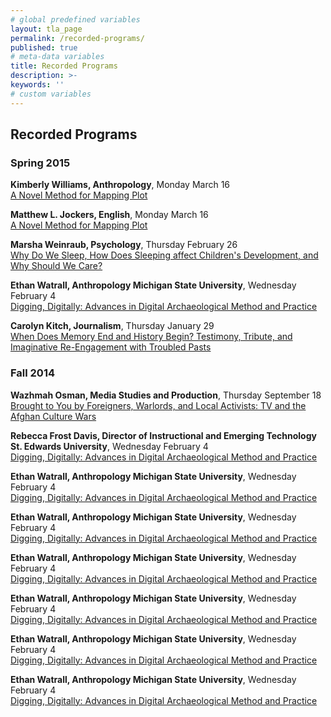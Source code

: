 ```yaml
---
# global predefined variables
layout: tla_page
permalink: /recorded-programs/
published: true
# meta-data variables
title: Recorded Programs
description: >-
keywords: ''
# custom variables
---
```

## Recorded Programs

### Spring 2015
**Kimberly Williams, Anthropology**, Monday March 16<br>
[A Novel Method for Mapping Plot](http://templetv.net/shows/university-lecture-series/humanities-lecture-kimberly-williams/)<br>


**Matthew L. Jockers, English**, Monday March 16<br>
[A Novel Method for Mapping Plot](http://templetv.net/shows/university-lecture-series/humanities-lecture-matthew-jockers/)<br>

**Marsha Weinraub, Psychology**, Thursday February 26<br>
[Why Do We Sleep, How Does Sleeping affect Children's Development, and Why Should We Care?](http://templetv.net/shows/university-lecture-series/humanities-lecture-marsha-weinraub/)<br>

**Ethan Watrall, Anthropology Michigan State University**, Wednesday February 4<br>
[Digging, Digitally: Advances in Digital Archaeological Method and Practice](http://templetv.net/shows/university-lecture-series/humanities-lecture-ethan-watrall/)<br>

**Carolyn Kitch, Journalism**, Thursday January 29<br>
[When Does Memory End and History Begin? Testimony, Tribute, and Imaginative Re-Engagement with Troubled Pasts](https://ensemble.temple.edu/Watch/Az79CoGs)<br>

### Fall 2014

**Wazhmah Osman, Media Studies and Production**, Thursday September 18<br>
[Brought to You by Foreigners, Warlords, and Local Activists: TV and the Afghan Culture Wars](http://templetv.net/shows/university-lecture-series/humanities-lecture-afghanistan-and-tv/)<br>

**Rebecca Frost Davis, Director of Instructional and Emerging Technology St. Edwards University**, Wednesday February 4<br>
[Digging, Digitally: Advances in Digital Archaeological Method and Practice](http://templetv.net/shows/university-lecture-series/humanities-lecture-ethan-watrall/)<br>

**Ethan Watrall, Anthropology Michigan State University**, Wednesday February 4<br>
[Digging, Digitally: Advances in Digital Archaeological Method and Practice](http://templetv.net/shows/university-lecture-series/humanities-lecture-ethan-watrall/)<br>

**Ethan Watrall, Anthropology Michigan State University**, Wednesday February 4<br>
[Digging, Digitally: Advances in Digital Archaeological Method and Practice](http://templetv.net/shows/university-lecture-series/humanities-lecture-ethan-watrall/)<br>

**Ethan Watrall, Anthropology Michigan State University**, Wednesday February 4<br>
[Digging, Digitally: Advances in Digital Archaeological Method and Practice](http://templetv.net/shows/university-lecture-series/humanities-lecture-ethan-watrall/)<br>

**Ethan Watrall, Anthropology Michigan State University**, Wednesday February 4<br>
[Digging, Digitally: Advances in Digital Archaeological Method and Practice](http://templetv.net/shows/university-lecture-series/humanities-lecture-ethan-watrall/)<br>

**Ethan Watrall, Anthropology Michigan State University**, Wednesday February 4<br>
[Digging, Digitally: Advances in Digital Archaeological Method and Practice](http://templetv.net/shows/university-lecture-series/humanities-lecture-ethan-watrall/)<br>

**Ethan Watrall, Anthropology Michigan State University**, Wednesday February 4<br>
[Digging, Digitally: Advances in Digital Archaeological Method and Practice](http://templetv.net/shows/university-lecture-series/humanities-lecture-ethan-watrall/)<br>

